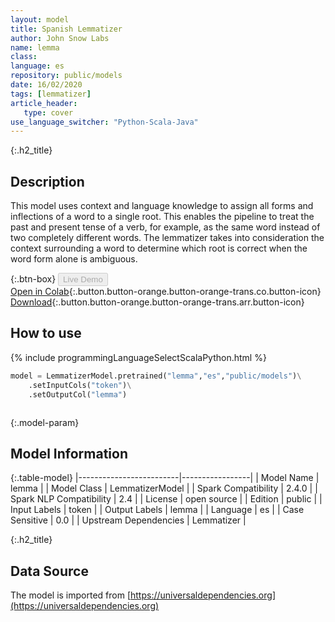 ```yaml
---
layout: model
title: Spanish Lemmatizer
author: John Snow Labs
name: lemma
class: 
language: es
repository: public/models
date: 16/02/2020
tags: [lemmatizer]
article_header:
   type: cover
use_language_switcher: "Python-Scala-Java"
---
```


{:.h2_title}
## Description 
This model uses context and language knowledge to assign all forms and inflections of a word to a single root. This enables the pipeline to treat the past and present tense of a verb, for example, as the same word instead of two completely different words. The lemmatizer takes into consideration the context surrounding a word to determine which root is correct when the word form alone is ambiguous.



{:.btn-box}
<button class="button button-orange" disabled>Live Demo</button><br/>[Open in Colab](https://github.com/JohnSnowLabs/spark-nlp-workshop/blob/b2eb08610dd49d5b15077cc499a94b4ec1e8b861/jupyter/annotation/english/model-downloader/Create%20custom%20pipeline%20-%20NerDL.ipynb){:.button.button-orange.button-orange-trans.co.button-icon}<br/>[Download](https://s3.amazonaws.com/auxdata.johnsnowlabs.com/public/models/lemma_es_2.4.0_2.4_1581890818386.zip){:.button.button-orange.button-orange-trans.arr.button-icon}<br/>

## How to use 
<div class="tabs-box" markdown="1">

{% include programmingLanguageSelectScalaPython.html %}

```python
model = LemmatizerModel.pretrained("lemma","es","public/models")\
	.setInputCols("token")\
	.setOutputCol("lemma")
```

```scala

```
</div>



{:.model-param}
## Model Information

{:.table-model}
|-------------------------|-----------------|
| Model Name              | lemma           |
| Model Class             | LemmatizerModel |
| Spark Compatibility     | 2.4.0           |
| Spark NLP Compatibility | 2.4             |
| License                 | open source     |
| Edition                 | public          |
| Input Labels            | token           |
| Output Labels           | lemma           |
| Language                | es              |
| Case Sensitive          | 0.0             |
| Upstream Dependencies   | Lemmatizer      |




{:.h2_title}
## Data Source
The model is imported from [https://universaldependencies.org](https://universaldependencies.org)

